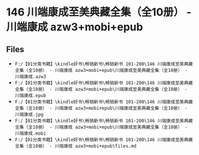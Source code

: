 # 146 川端康成至美典藏全集（全10册） - 川端康成 azw3+mobi+epub

## Files

- `F:/【01分类书籍】\kindle好书\畅销新书\畅销新书 101-200\146 川端康成至美典藏全集（全10册） - 川端康成 azw3+mobi+epub\川端康成至美典藏全集（全10册） - 川端康成.azw3`
- `F:/【01分类书籍】\kindle好书\畅销新书\畅销新书 101-200\146 川端康成至美典藏全集（全10册） - 川端康成 azw3+mobi+epub\川端康成至美典藏全集（全10册） - 川端康成.epub`
- `F:/【01分类书籍】\kindle好书\畅销新书\畅销新书 101-200\146 川端康成至美典藏全集（全10册） - 川端康成 azw3+mobi+epub\川端康成至美典藏全集（全10册） - 川端康成.jpg`
- `F:/【01分类书籍】\kindle好书\畅销新书\畅销新书 101-200\146 川端康成至美典藏全集（全10册） - 川端康成 azw3+mobi+epub\川端康成至美典藏全集（全10册） - 川端康成.mobi`
- `F:/【01分类书籍】\kindle好书\畅销新书\畅销新书 101-200\146 川端康成至美典藏全集（全10册） - 川端康成 azw3+mobi+epub\files.md`
